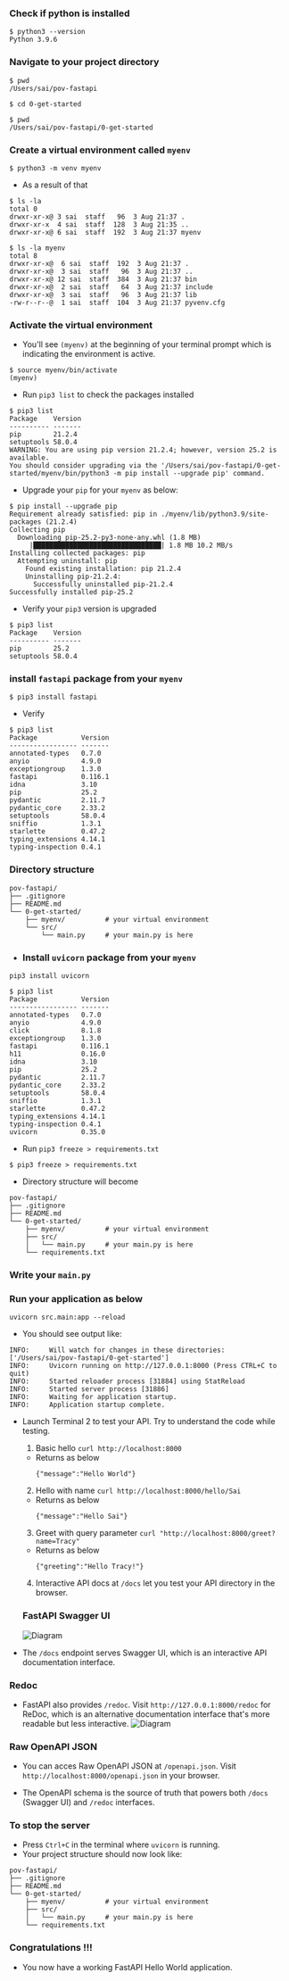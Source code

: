 ### Check if python is installed
```
$ python3 --version
Python 3.9.6
```

### Navigate to your project directory
```
$ pwd
/Users/sai/pov-fastapi

$ cd 0-get-started

$ pwd
/Users/sai/pov-fastapi/0-get-started
```

### Create a virtual environment called `myenv`
```
$ python3 -m venv myenv
```
* As a result of that
```
$ ls -la
total 0
drwxr-xr-x@ 3 sai  staff   96  3 Aug 21:37 .
drwxr-xr-x  4 sai  staff  128  3 Aug 21:35 ..
drwxr-xr-x@ 6 sai  staff  192  3 Aug 21:37 myenv

$ ls -la myenv 
total 8
drwxr-xr-x@  6 sai  staff  192  3 Aug 21:37 .
drwxr-xr-x@  3 sai  staff   96  3 Aug 21:37 ..
drwxr-xr-x@ 12 sai  staff  384  3 Aug 21:37 bin
drwxr-xr-x@  2 sai  staff   64  3 Aug 21:37 include
drwxr-xr-x@  3 sai  staff   96  3 Aug 21:37 lib
-rw-r--r--@  1 sai  staff  104  3 Aug 21:37 pyvenv.cfg
```

### Activate the virtual environment
* You'll see `(myenv)` at the beginning of your terminal prompt which is indicating the environment is active.
```
$ source myenv/bin/activate
(myenv)
```
* Run `pip3 list` to check the packages installed
```
$ pip3 list
Package    Version
---------- -------
pip        21.2.4
setuptools 58.0.4
WARNING: You are using pip version 21.2.4; however, version 25.2 is available.
You should consider upgrading via the '/Users/sai/pov-fastapi/0-get-started/myenv/bin/python3 -m pip install --upgrade pip' command.
```
* Upgrade your `pip` for your `myenv` as below:
```
$ pip install --upgrade pip
Requirement already satisfied: pip in ./myenv/lib/python3.9/site-packages (21.2.4)
Collecting pip
  Downloading pip-25.2-py3-none-any.whl (1.8 MB)
     |████████████████████████████████| 1.8 MB 10.2 MB/s 
Installing collected packages: pip
  Attempting uninstall: pip
    Found existing installation: pip 21.2.4
    Uninstalling pip-21.2.4:
      Successfully uninstalled pip-21.2.4
Successfully installed pip-25.2
```
* Verify your `pip3` version is upgraded
```
$ pip3 list
Package    Version
---------- -------
pip        25.2
setuptools 58.0.4
```

### install `fastapi` package from your `myenv`
```
$ pip3 install fastapi
```
* Verify
```
$ pip3 list           
Package           Version
----------------- -------
annotated-types   0.7.0
anyio             4.9.0
exceptiongroup    1.3.0
fastapi           0.116.1
idna              3.10
pip               25.2
pydantic          2.11.7
pydantic_core     2.33.2
setuptools        58.0.4
sniffio           1.3.1
starlette         0.47.2
typing_extensions 4.14.1
typing-inspection 0.4.1
```

### Directory structure 
```
pov-fastapi/
├── .gitignore
├── README.md
└── 0-get-started/
    ├── myenv/          # your virtual environment
    └── src/
        └── main.py     # your main.py is here

```
* ### Install `uvicorn` package from your `myenv`
```
pip3 install uvicorn
```
```
$ pip3 list
Package           Version
----------------- -------
annotated-types   0.7.0
anyio             4.9.0
click             8.1.8
exceptiongroup    1.3.0
fastapi           0.116.1
h11               0.16.0
idna              3.10
pip               25.2
pydantic          2.11.7
pydantic_core     2.33.2
setuptools        58.0.4
sniffio           1.3.1
starlette         0.47.2
typing_extensions 4.14.1
typing-inspection 0.4.1
uvicorn           0.35.0
```
* Run `pip3 freeze > requirements.txt`
```
$ pip3 freeze > requirements.txt
```
* Directory structure will become
```
pov-fastapi/
├── .gitignore
├── README.md
└── 0-get-started/
    ├── myenv/          # your virtual environment
    ├── src/
    │   └── main.py     # your main.py is here
    └── requirements.txt
```

### Write your `main.py`

### Run your application as below
```
uvicorn src.main:app --reload
```
* You should see output like:
```
INFO:     Will watch for changes in these directories: ['/Users/sai/pov-fastapi/0-get-started']
INFO:     Uvicorn running on http://127.0.0.1:8000 (Press CTRL+C to quit)
INFO:     Started reloader process [31884] using StatReload
INFO:     Started server process [31886]
INFO:     Waiting for application startup.
INFO:     Application startup complete.
```
* Launch Terminal 2 to test your API. Try to understand the code while testing.
  1. Basic hello `curl http://localhost:8000`
    * Returns as below
      ```
      {"message":"Hello World"}
      ```
  2. Hello with name `curl http://localhost:8000/hello/Sai`
    * Returns as below
      ```
      {"message":"Hello Sai"}
      ```
  3. Greet with query parameter `curl "http://localhost:8000/greet?name=Tracy"`
    * Returns as below
      ```
      {"greeting":"Hello Tracy!"}
      ```
  4. Interactive API docs at `/docs` let you test your API directory in the browser.

  ### FastAPI Swagger UI
  ![Diagram](0-get-started/assets/swagger-ui.png)


* The `/docs` endpoint serves Swagger UI, which is an interactive API documentation interface.

### Redoc
* FastAPI also provides `/redoc`. Visit `http://127.0.0.1:8000/redoc` for ReDoc, which is an alternative documentation interface that's more readable but less interactive.
  ![Diagram](0-get-started/assets/redoc.png)

### Raw OpenAPI JSON
* You can acces Raw OpenAPI JSON at `/openapi.json`. Visit `http://localhost:8000/openapi.json` in your browser.

* The OpenAPI schema is the source of truth that powers both `/docs` (Swagger UI) and `/redoc` interfaces.

### To stop the server
* Press `Ctrl+C` in the terminal where `uvicorn` is running.
* Your project structure should now look like:
```
pov-fastapi/
├── .gitignore
├── README.md
└── 0-get-started/
    ├── myenv/          # your virtual environment
    ├── src/
    │   └── main.py     # your main.py is here
    └── requirements.txt
```

### Congratulations !!!
* You now have a working FastAPI Hello World application.